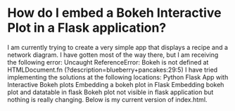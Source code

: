 
# How do I embed a Bokeh Interactive Plot in a Flask application?

I am currently trying to create a very simple app that displays a recipe and a network diagram.
I have gotten most of the way there, but I am receiving the following error:
Uncaught ReferenceError: Bokeh is not defined
at HTMLDocument.fn (?description=blueberry+pancakes:29:5)
I have tried implementing the solutions at the following locations:
Python Flask App with Interactive Bokeh plots
Embedding a bokeh plot in Flask
Embedding bokeh plot and datatable in flask
Bokeh plot not visible in flask application
but nothing is really changing.
Below is my current version of index.html.
<html>
<head>
    <title>Recipes</title>
    <style>
        .row {
            display: flex;
        }

        .column {
            flex: 50%;
        }
    </style>
    <script scr="https://cdn.pydata.org/bokeh/release/bokeh-3.0.0.min.js"></script>
    <script scr="https://cdn.pydata.org/bokeh/release/bokeh-widgets-3.0.0.min.js"></script>
    <script scr="https://cdn.pydata.org/bokeh/release/bokeh-tables-3.0.0.min.js"></script>
    <script scr="https://cdn.pydata.org/bokeh/release/bokeh-gl-3.0.0.min.js"></script>
    <link
        href="https://cdn.pydata.org/bokeh/release/bokeh-0.13.0.min.css"
        rel="stylesheet" type="text/css">
    <link
        href="https://cdn.pydata.org/bokeh/release/bokeh-widgets-0.13.0.min.css"
        rel="stylesheet" type="text/css">
    <link
        href="https://cdn.pydata.org/bokeh/release/bokeh-tables-0.13.0.min.css"
        rel="stylesheet" type="text/css">
    {{script | safe}}
</head>
<!-- <header>
    {{ script|safe }}
</header> -->
<body>

<form action="" method="get">
    Recipe Description: <input type="text" name="description">
    <label for="diets">Choose a Diet:</label>
    <select id="diets" name="diet_plan" size="2" multiple>
        <option value="Vegan">Vegan</option>
        <option value="Vegetarian">Vegetarian</option>
        <option value="Nut-Free">Nut-Free</option>
        <option value="Gluten-Free">Gluten-Free</option>
    </select><br><br>
    <input type="submit" value="Generate a recipe">
</form>

<h1>{{description}}</h1>
<h2>{{diet_plan}}</h2>
<div class="row">
    <div class="column">
        <h2>Ingredients</h2>
        <ul>
            {%for i in range(0, len)%}
                <li>{{ingredients[i]}}</li>
            {%endfor%}
        </ul>
    </div>
    <div class="column">
        <h2>Instructions</h2>
        <ul>
            {%for i in range(0, len)%}
                <li>{{instructions[i]}}</li>
            {%endfor%}
        </ul> 
    </div>
</div>

<h1>{{div}}</h1>

<div>
{{div|safe }}
</div>
  
</body>
</html>

And here is the main portion of main.py.
from flask import Flask
from flask import request, render_template, send_file
import pandas as pd
import networkx as nx
import matplotlib.pyplot as plt
from bokeh.io import output_file, show
from bokeh.models import (BoxZoomTool, Circle, HoverTool, MultiLine, Plot, Range1d, ResetTool)
from bokeh.palettes import Spectral4
from bokeh.plotting import from_networkx, save
from bokeh.embed import components
from bokeh.resources import CDN
from io import BytesIO
import re

app = Flask(__name__)

@app.route("/")
def index():
    description = request.args.get("description", "")
    # diet_plan = request.form.getlist("diets", "")
    diet_plan = request.args.get("diet_plan", "")
    if description:
        recipe, steps = get_ai_recipe()
        ingredients = recipe["ingredient"] + " (" + recipe["qty"] + ")"
        instructions = steps["instruction"]
        script, div = generate_graph(recipe)
    else:
        recipe = None
        steps = None
        ingredients = pd.DataFrame({"ingredient" : []})
        instructions = pd.DataFrame({"instruction" : []})
        script, div = ("", "")
    return render_template("index.html", 
                            len = len(ingredients), 
                            ingredients = ingredients, 
                            instructions = instructions,
                            description = description,
                            diet_plan = diet_plan,
                            script = script,
                            div = div,
                            resources = CDN.render())

I didn't include the get_ai_recipe() or generate_graph() functions to save some space, but basically get_ai_recipe() returns 2 pandas dataframes, and generate_graph() returns a script and a div from components.
script, div = components(plot)
return script, div

So the "plot" in that code is an actual "Plot" class from bokeh.models. Pretty much every online example I saw when trying to debug this uses figure() instead of Plot(). I'm not sure if that has anything to do with my issue, but if it does, I would appreciate help in figuring out how to convert the Plot to a figure.
Additionally, I am very new to flask and html (this is my very first interaction with them, really), so I'm not sure what all of the scripts/links in the head section are doing. I also do not know if those are the most recent versions of those links. I used the original version from the examples online and then updated them as far as I could, but I'm not sure if they go any further. Some examples used all of those, and some used just one. I assume this is where my issue lies, but I am not sure.
The code is definitely generating the div, as I have it printed as a title on the page, but it's unable to find bokeh.
I would appreciate any help.
Thanks!

        